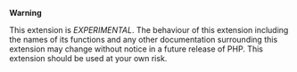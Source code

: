 **Warning**

This extension is *EXPERIMENTAL*. The behaviour of this extension
including the names of its functions and any other documentation
surrounding this extension may change without notice in a future release
of PHP. This extension should be used at your own risk.
